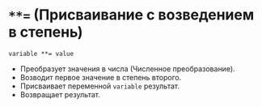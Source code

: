 # `**=` (Присваивание с возведением в степень)

`variable **= value`

- Преобразует значения в числа (Численное преобразование).
- Возводит первое значение в степень второго.
- Присваивает переменной `variable` результат.
- Возвращает результат.
